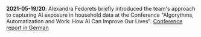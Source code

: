 **2021-05-19/20**: Alexandra Fedorets briefly introduced the team's approach to capturing AI exposure in household data at the Conference "Algorythms, Automatization and Work: How AI Can Improve Our Lives". [Conference report in German](https://www.denkfabrik-bmas.de/schwerpunkte/kuenstliche-intelligenz/algorithmen-automatisierung-und-arbeit)
